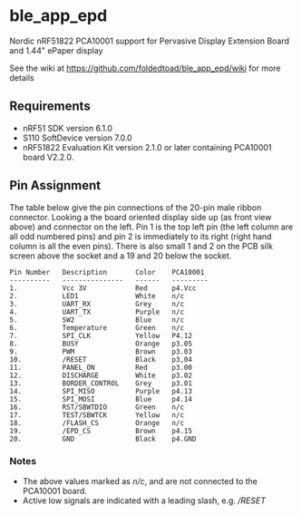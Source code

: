 ble_app_epd
===========

Nordic nRF51822 PCA10001 support for Pervasive Display Extension Board and 1.44" ePaper display
 
See the wiki at https://github.com/foldedtoad/ble_app_epd/wiki for more details
 
Requirements
------------
- nRF51 SDK version 6.1.0
- S110 SoftDevice version 7.0.0
- nRF51822 Evaluation Kit version 2.1.0 or later containing PCA10001 board V2.2.0.

## Pin Assignment

The table below give the pin connections of the 20-pin male ribbon
connector.  Looking a the board oriented display side up (as front
view above) and connector on the left.  Pin 1 is the top left pin (the
left column are all odd numbered pins) and pin 2 is immediately to its
right (right hand column is all the even pins).  There is also small 1
and 2 on the PCB silk screen above the socket and a 19 and 20 below
the socket.

```
Pin Number   Description       Color    PCA10001 
----------   ---------------   ------   --------- 
1.           Vcc 3V            Red      p4.Vcc
2.           LED1              White    n/c
3.           UART_RX           Grey     n/c
4.           UART_TX           Purple   n/c
5.           SW2               Blue     n/c
6.           Temperature       Green    n/c
7.           SPI_CLK           Yellow   P4.12
8.           BUSY              Orange   p3.05
9.           PWM               Brown    p3.03
10.          /RESET            Black    p3,04
11.          PANEL_ON          Red      p3.00
12.          DISCHARGE         White    p3.02
13.          BORDER_CONTROL    Grey     p3.01
14.          SPI_MISO          Purple   p4.13
15.          SPI_MOSI          Blue     p4.14
16.          RST/SBWTDIO       Green    n/c
17.          TEST/SBWTCK       Yellow   n/c
18.          /FLASH_CS         Orange   n/c
19.          /EPD_CS           Brown    p4.15
20.          GND               Black    p4.GND         
```
### Notes

* The above values marked as *n/c*, and are not connected to the PCA10001 board.  
* Active low signals are indicated with a leading slash, e.g. */RESET*
